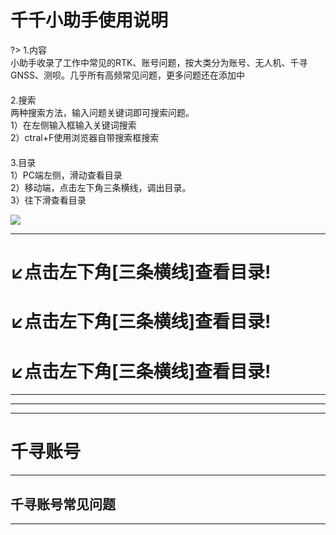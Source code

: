 # 千千小助手使用说明
?> 1.内容<br/>
小助手收录了工作中常见的RTK、账号问题，按大类分为账号、无人机、千寻GNSS、测呗。几乎所有高频常见问题，更多问题还在添加中<br/>
ㅤ<br />
2.搜索<br />
两种搜索方法，输入问题关键词即可搜索问题。<br />
1）在左侧输入框输入关键词搜索<br />
2）ctral+F使用浏览器自带搜索框搜索<br />
ㅤ<br />
3.目录<br />
1）PC端左侧，滑动查看目录<br />
2）移动端，点击左下角三条横线，调出目录。<br />
3）往下滑查看目录

![  ](http://atxudong.com/img/atxudongdemo.png)


---

# ↙点击左下角[三条横线]查看目录!
# ↙点击左下角[三条横线]查看目录!
# ↙点击左下角[三条横线]查看目录!

---

---

---

# 千寻账号

---

## 千寻账号常见问题

---

